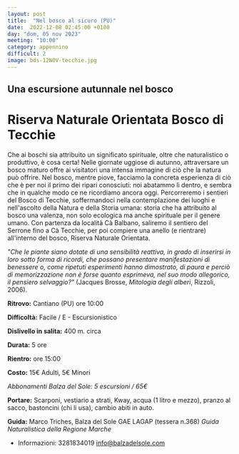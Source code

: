 ```yaml
---
layout: post
title:  "Nel bosco al sicuro (PU)"
date:  2022-12-08 02:45:00 +0100
day: "dom, 05 nov 2023"
meeting: "10:00"
category: appennino 
difficult: 2
image: bds-12NOV-tecchie.jpg
---
```


## Una escursione autunnale nel bosco
# Riserva Naturale Orientata Bosco di Tecchie

Che ai boschi sia attribuito un significato spirituale, oltre che naturalistico o produttivo, è cosa certa! Nelle giornate uggiose di autunno, attraversare un bosco maturo offre ai visitatori una intensa immagine di ciò che la natura può offrire.
Nel bosco, mentre piove, facciamo la concreta esperienza di ciò che è per noi il primo dei ripari conosciuti: noi abatammo lì dentro, e sembra che in qualche modo ce ne ricordiamo ancora oggi.
Percorreremo i sentieri del Bosco di Tecchie, soffermandoci nella contemplazione dei luoghi e nell'ascolto della Natura e della Storia umana: storia che ha attribuito al bosco una valenza, non solo ecologica ma anche spirituale per il genere umano.
Con partenza da località Cà Balbano, saliremo il sentiero del Serrone fino a Cà Tecchie, per poi compiere una anello (e rientrare) all'interno del bosco, Riserva Naturale Orientata.

*"Che le piante siano dotate di una sensibilità reattiva, in grado di inserirsi in loro sotto forma di ricordi, che possano presentare manifestazioni di benessere o, come ripetuti esperimenti hanno dimostrato, di paura e perciò di memorizzazione non è forse quanto esprimeva, nel suo modo allegorico, il pensiero selvaggio?"*
(Jacques Brosse, *Mitologia degli alberi*, Rizzoli, 2006).

**Ritrovo:** Cantiano (PU) ore 10:00

**Difficoltà:** Facile / E - Escursionistico

**Dislivello in salita:** 400 m. circa

**Durata:** 5 ore

**Rientro:** ore 15:00

**Costo:** 15€ Adulti, 5€ Minori

*Abbonamenti Balza del Sole: 5 escursioni / 65€*

**Portare:** Scarponi, vestiario a strati, Kway, acqua (1 litro e mezzo), pranzo al sacco, bastoncini (chi li usa), cambio abiti in auto.

**Guida:** Marco Triches, Balza del Sole GAE LAGAP (tessera n.368)
*Guida Naturalistica della Regione Marche*
+ Informazioni: 3281834019    info@balzadelsole.com
